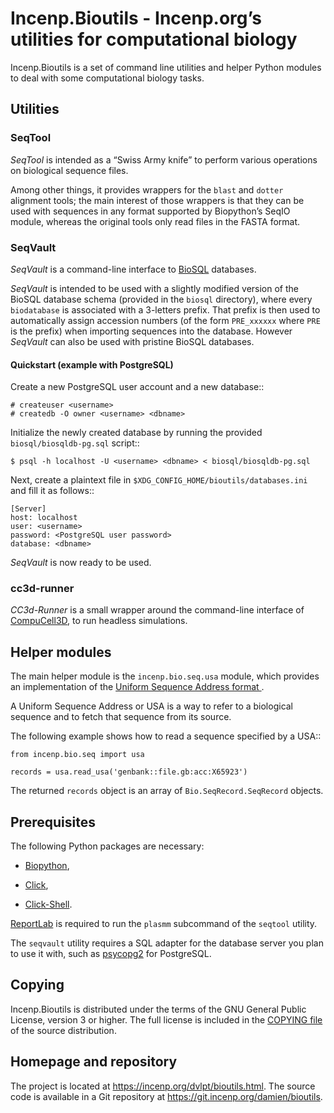 Incenp.Bioutils - Incenp.org’s utilities for computational biology
==================================================================

Incenp.Bioutils is a set of command line utilities and helper Python
modules to deal with some computational biology tasks.


Utilities
---------

### SeqTool

*SeqTool* is intended as a “Swiss Army knife” to perform various
operations on biological sequence files.

Among other things, it provides wrappers for the `blast` and `dotter`
alignment tools; the main interest of those wrappers is that they can be
used with sequences in any format supported by Biopython’s SeqIO module,
whereas the original tools only read files in the FASTA format.


### SeqVault

*SeqVault* is a command-line interface to [BioSQL](https://biosql.org/)
databases.

*SeqVault* is intended to be used with a slightly modified version of the
BioSQL database schema (provided in the `biosql` directory), where every
`biodatabase` is associated with a 3-letters prefix. That prefix is then
used to automatically assign accession numbers (of the form `PRE_xxxxxx`
where `PRE` is the prefix) when importing sequences into the database.
However *SeqVault* can also be used with pristine BioSQL databases.


#### Quickstart (example with PostgreSQL)
Create a new PostgreSQL user account and a new database::

    # createuser <username>
    # createdb -O owner <username> <dbname>
    
Initialize the newly created database by running the provided
`biosql/biosqldb-pg.sql` script::

    $ psql -h localhost -U <username> <dbname> < biosql/biosqldb-pg.sql
    
Next, create a plaintext file in `$XDG_CONFIG_HOME/bioutils/databases.ini`
and fill it as follows::

    [Server]
    host: localhost
    user: <username>
    password: <PostgreSQL user password>
    database: <dbname>
    
*SeqVault* is now ready to be used.


### cc3d-runner

*CC3d-Runner* is a small wrapper around the command-line interface of
[CompuCell3D](https://compucell3d.org/), to run headless simulations.


Helper modules
--------------
The main helper module is the `incenp.bio.seq.usa` module, which
provides an implementation of the [Uniform Sequence Address format
](https://emboss.sourceforge.net/docs/themes/UniformSequenceAddress.html).

A Uniform Sequence Address or USA is a way to refer to a biological
sequence and to fetch that sequence from its source.

The following example shows how to read a sequence specified by a USA::

    from incenp.bio.seq import usa
    
    records = usa.read_usa('genbank::file.gb:acc:X65923')
    
The returned `records` object is an array of `Bio.SeqRecord.SeqRecord`
objects.    


Prerequisites
-------------
The following Python packages are necessary:

- [Biopython](https://biopython.org/),

- [Click](https://palletsprojects.com/p/click/),

- [Click-Shell](https://github.com/clarkperkins/click-shell).

[ReportLab](http://www.reportlab.com/) is required to run the `plasmm`
subcommand of the `seqtool` utility.

The `seqvault` utility requires a SQL adapter for the database server
you plan to use it with, such as [psycopg2](https://psycopg.org/) for
PostgreSQL. 


Copying
-------
Incenp.Bioutils is distributed under the terms of the GNU General Public
License, version 3 or higher. The full license is included in the
[COPYING file](COPYING) of the source distribution.


Homepage and repository
-----------------------
The project is located at <https://incenp.org/dvlpt/bioutils.html>. The
source code is available in a Git repository at
<https://git.incenp.org/damien/bioutils>.
